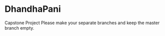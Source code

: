 # DhandhaPani
Capstone Project
Please make your separate branches and keep the master branch empty.
